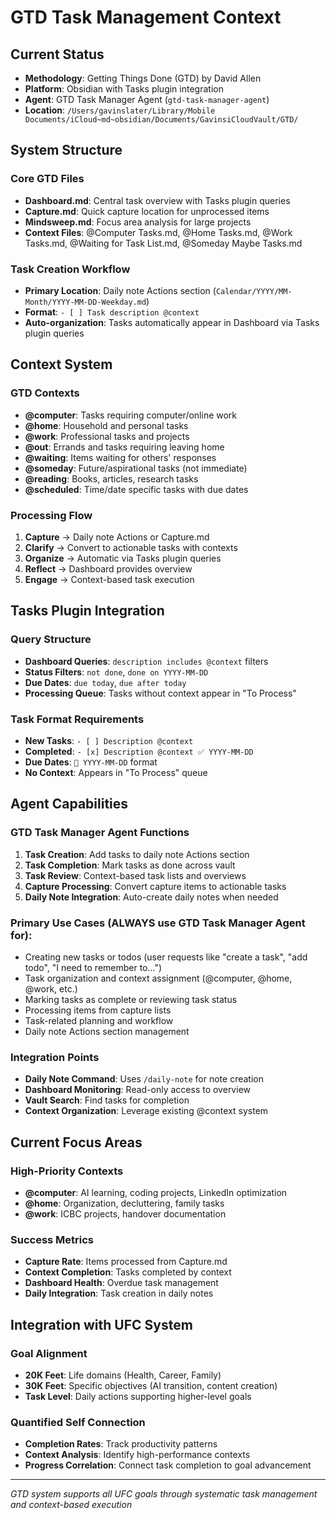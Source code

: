 # GTD Task Management Context

## Current Status
- **Methodology**: Getting Things Done (GTD) by David Allen
- **Platform**: Obsidian with Tasks plugin integration
- **Agent**: GTD Task Manager Agent (`gtd-task-manager-agent`)
- **Location**: `/Users/gavinslater/Library/Mobile Documents/iCloud~md~obsidian/Documents/GavinsiCloudVault/GTD/`

## System Structure

### Core GTD Files
- **Dashboard.md**: Central task overview with Tasks plugin queries
- **Capture.md**: Quick capture location for unprocessed items
- **Mindsweep.md**: Focus area analysis for large projects
- **Context Files**: @Computer Tasks.md, @Home Tasks.md, @Work Tasks.md, @Waiting for Task List.md, @Someday Maybe Tasks.md

### Task Creation Workflow
- **Primary Location**: Daily note Actions section (`Calendar/YYYY/MM-Month/YYYY-MM-DD-Weekday.md`)
- **Format**: `- [ ] Task description @context`
- **Auto-organization**: Tasks automatically appear in Dashboard via Tasks plugin queries

## Context System

### GTD Contexts
- **@computer**: Tasks requiring computer/online work
- **@home**: Household and personal tasks
- **@work**: Professional tasks and projects
- **@out**: Errands and tasks requiring leaving home
- **@waiting**: Items waiting for others' responses
- **@someday**: Future/aspirational tasks (not immediate)
- **@reading**: Books, articles, research tasks
- **@scheduled**: Time/date specific tasks with due dates

### Processing Flow
1. **Capture** → Daily note Actions or Capture.md
2. **Clarify** → Convert to actionable tasks with contexts
3. **Organize** → Automatic via Tasks plugin queries
4. **Reflect** → Dashboard provides overview
5. **Engage** → Context-based task execution

## Tasks Plugin Integration

### Query Structure
- **Dashboard Queries**: `description includes @context` filters
- **Status Filters**: `not done`, `done on YYYY-MM-DD`
- **Due Dates**: `due today`, `due after today`
- **Processing Queue**: Tasks without context appear in "To Process"

### Task Format Requirements
- **New Tasks**: `- [ ] Description @context`
- **Completed**: `- [x] Description @context ✅ YYYY-MM-DD`
- **Due Dates**: `📅 YYYY-MM-DD` format
- **No Context**: Appears in "To Process" queue

## Agent Capabilities

### GTD Task Manager Agent Functions
1. **Task Creation**: Add tasks to daily note Actions section
2. **Task Completion**: Mark tasks as done across vault
3. **Task Review**: Context-based task lists and overviews
4. **Capture Processing**: Convert capture items to actionable tasks
5. **Daily Note Integration**: Auto-create daily notes when needed

### Primary Use Cases (ALWAYS use GTD Task Manager Agent for):
- Creating new tasks or todos (user requests like "create a task", "add todo", "I need to remember to...")
- Task organization and context assignment (@computer, @home, @work, etc.)
- Marking tasks as complete or reviewing task status
- Processing items from capture lists
- Task-related planning and workflow
- Daily note Actions section management

### Integration Points
- **Daily Note Command**: Uses `/daily-note` for note creation
- **Dashboard Monitoring**: Read-only access to overview
- **Vault Search**: Find tasks for completion
- **Context Organization**: Leverage existing @context system

## Current Focus Areas

### High-Priority Contexts
- **@computer**: AI learning, coding projects, LinkedIn optimization
- **@home**: Organization, decluttering, family tasks
- **@work**: ICBC projects, handover documentation

### Success Metrics
- **Capture Rate**: Items processed from Capture.md
- **Context Completion**: Tasks completed by context
- **Dashboard Health**: Overdue task management
- **Daily Integration**: Task creation in daily notes

## Integration with UFC System

### Goal Alignment
- **20K Feet**: Life domains (Health, Career, Family)
- **30K Feet**: Specific objectives (AI transition, content creation)
- **Task Level**: Daily actions supporting higher-level goals

### Quantified Self Connection
- **Completion Rates**: Track productivity patterns
- **Context Analysis**: Identify high-performance contexts
- **Progress Correlation**: Connect task completion to goal advancement

---
*GTD system supports all UFC goals through systematic task management and context-based execution*